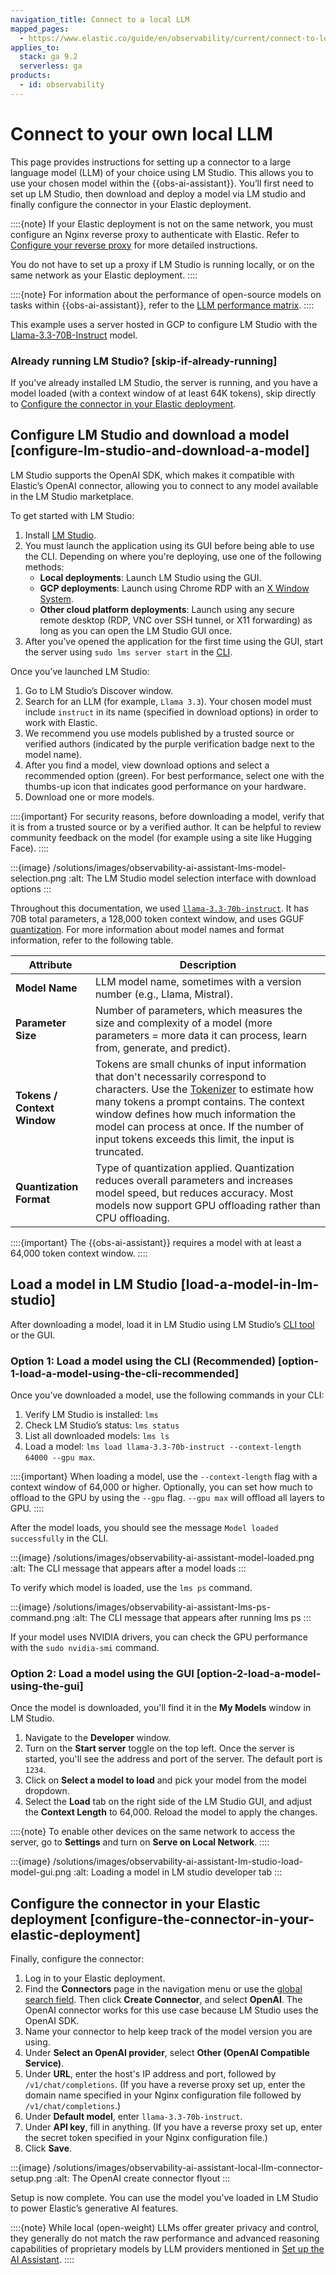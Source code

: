 ```yaml
---
navigation_title: Connect to a local LLM
mapped_pages:
  - https://www.elastic.co/guide/en/observability/current/connect-to-local-llm.html
applies_to:
  stack: ga 9.2
  serverless: ga
products:
  - id: observability
---
```


# Connect to your own local LLM

This page provides instructions for setting up a connector to a large language model (LLM) of your choice using LM Studio. This allows you to use your chosen model within the {{obs-ai-assistant}}. You’ll first need to set up LM Studio, then download and deploy a model via LM studio and finally configure the connector in your Elastic deployment.

::::{note}
If your Elastic deployment is not on the same network, you must configure an Nginx reverse proxy to authenticate with Elastic. Refer to [Configure your reverse proxy](https://www.elastic.co/docs/solutions/security/ai/connect-to-own-local-llm#_configure_your_reverse_proxy) for more detailed instructions.

You do not have to set up a proxy if LM Studio is running locally, or on the same network as your Elastic deployment. 
::::

::::{note}
For information about the performance of open-source models on tasks within {{obs-ai-assistant}}, refer to the [LLM performance matrix](/solutions/observability/llm-performance-matrix.md).
::::

This example uses a server hosted in GCP to configure LM Studio with the [Llama-3.3-70B-Instruct](https://huggingface.co/lmstudio-community/Llama-3.3-70B-Instruct-GGUF) model.

### Already running LM Studio? [skip-if-already-running]

If you've already installed LM Studio, the server is running, and you have a model loaded (with a context window of at least 64K tokens), skip directly to [Configure the connector in your Elastic deployment](#configure-the-connector-in-your-elastic-deployment).

## Configure LM Studio and download a model [configure-lm-studio-and-download-a-model]

LM Studio supports the OpenAI SDK, which makes it compatible with Elastic’s OpenAI connector, allowing you to connect to any model available in the LM Studio marketplace.

To get started with LM Studio:

1. Install [LM Studio](https://lmstudio.ai/).
2. You must launch the application using its GUI before being able to use the CLI. Depending on where you're deploying, use one of the following methods:
    * **Local deployments**: Launch LM Studio using the GUI.
    * **GCP deployments**: Launch using Chrome RDP with an [X Window System](https://cloud.google.com/architecture/chrome-desktop-remote-on-compute-engine).
    * **Other cloud platform deployments**: Launch using any secure remote desktop (RDP, VNC over SSH tunnel, or X11 forwarding) as long as you can open the LM Studio GUI once.
3. After you’ve opened the application for the first time using the GUI, start the server using `sudo lms server start` in the [CLI](https://lmstudio.ai/docs/cli/server-start).

Once you’ve launched LM Studio:

1. Go to LM Studio’s Discover window.
2. Search for an LLM (for example, `Llama 3.3`). Your chosen model must include `instruct` in its name (specified in download options) in order to work with Elastic.
3. We recommend you use models published by a trusted source or verified authors (indicated by the purple verification badge next to the model name).
4. After you find a model, view download options and select a recommended option (green). For best performance, select one with the thumbs-up icon that indicates good performance on your hardware.
5. Download one or more models.

::::{important}
For security reasons, before downloading a model, verify that it is from a trusted source or by a verified author. It can be helpful to review community feedback on the model (for example using a site like Hugging Face).
::::

:::{image} /solutions/images/observability-ai-assistant-lms-model-selection.png
:alt: The LM Studio model selection interface with download options
:::

Throughout this documentation, we used [`llama-3.3-70b-instruct`](https://lmstudio.ai/models/meta/llama-3.3-70b). It has 70B total parameters, a 128,000 token context window, and uses GGUF [quantization](https://huggingface.co/docs/transformers/main/en/quantization/overview). For more information about model names and format information, refer to the following table.

| Attribute | Description |
| --- | --- |
| **Model Name** | LLM model name, sometimes with a version number (e.g., Llama, Mistral). |
| **Parameter Size** | Number of parameters, which measures the size and complexity of a model (more parameters = more data it can process, learn from, generate, and predict). |
| **Tokens / Context Window** | Tokens are small chunks of input information that don't necessarily correspond to characters. Use the [Tokenizer](https://platform.openai.com/tokenizer) to estimate how many tokens a prompt contains. The context window defines how much information the model can process at once. If the number of input tokens exceeds this limit, the input is truncated. |
| **Quantization Format** | Type of quantization applied. Quantization reduces overall parameters and increases model speed, but reduces accuracy. Most models now support GPU offloading rather than CPU offloading. |

::::{important}
The {{obs-ai-assistant}} requires a model with at least a 64,000 token context window.
::::

## Load a model in LM Studio [load-a-model-in-lm-studio]

After downloading a model, load it in LM Studio using LM Studio’s [CLI tool](https://lmstudio.ai/docs/cli/load) or the GUI.

### Option 1: Load a model using the CLI (Recommended) [option-1-load-a-model-using-the-cli-recommended]

Once you’ve downloaded a model, use the following commands in your CLI:

1. Verify LM Studio is installed: `lms`
2. Check LM Studio’s status: `lms status`
3. List all downloaded models: `lms ls`
4. Load a model: `lms load llama-3.3-70b-instruct --context-length 64000 --gpu max`.

::::{important}
When loading a model, use the `--context-length` flag with a context window of 64,000 or higher. 
Optionally, you can set how much to offload to the GPU by using the `--gpu` flag. `--gpu max` will offload all layers to GPU.
::::

After the model loads, you should see the message `Model loaded successfully` in the CLI.

:::{image} /solutions/images/observability-ai-assistant-model-loaded.png
:alt: The CLI message that appears after a model loads
:::

To verify which model is loaded, use the `lms ps` command.

:::{image} /solutions/images/observability-ai-assistant-lms-ps-command.png
:alt: The CLI message that appears after running lms ps
:::

If your model uses NVIDIA drivers, you can check the GPU performance with the `sudo nvidia-smi` command.

### Option 2: Load a model using the GUI [option-2-load-a-model-using-the-gui]

Once the model is downloaded, you'll find it in the **My Models** window in LM Studio.

1. Navigate to the **Developer** window.
2. Turn on the **Start server** toggle on the top left. Once the server is started, you'll see the address and port of the server. The default port is `1234`.
3. Click on **Select a model to load** and pick your model from the model dropdown.
4. Select the **Load** tab on the right side of the LM Studio GUI, and adjust the **Context Length** to 64,000. Reload the model to apply the changes.

::::{note}
To enable other devices on the same network to access the server, go to **Settings** and turn on **Serve on Local Network**.
::::

:::{image} /solutions/images/observability-ai-assistant-lm-studio-load-model-gui.png
:alt: Loading a model in LM studio developer tab
:::

## Configure the connector in your Elastic deployment [configure-the-connector-in-your-elastic-deployment]

Finally, configure the connector:

1. Log in to your Elastic deployment.
2. Find the **Connectors** page in the navigation menu or use the [global search field](/explore-analyze/find-and-organize/find-apps-and-objects.md). Then click **Create Connector**, and select **OpenAI**. The OpenAI connector works for this use case because LM Studio uses the OpenAI SDK.
3. Name your connector to help keep track of the model version you are using.
4. Under **Select an OpenAI provider**, select **Other (OpenAI Compatible Service)**.
5. Under **URL**, enter the host's IP address and port, followed by `/v1/chat/completions`. (If you have a reverse proxy set up, enter the domain name specified in your Nginx configuration file followed by `/v1/chat/completions`.)
6. Under **Default model**, enter `llama-3.3-70b-instruct`.
7. Under **API key**, fill in anything. (If you have a reverse proxy set up, enter the secret token specified in your Nginx configuration file.)
8. Click **Save**.

:::{image} /solutions/images/observability-ai-assistant-local-llm-connector-setup.png
:alt: The OpenAI create connector flyout
:::

Setup is now complete. You can use the model you’ve loaded in LM Studio to power Elastic’s generative AI features.

::::{note}
While local (open-weight) LLMs offer greater privacy and control, they generally do not match the raw performance and advanced reasoning capabilities of proprietary models by LLM providers mentioned in [Set up the AI Assistant](/solutions/observability/observability-ai-assistant.md#obs-ai-set-up).
::::

